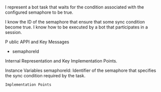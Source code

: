 I represent a bot task that waits for the condition associated with the configured semaphore to be true.

I know the ID of the semaphore that ensure that some sync condition become true.
I know how to be executed by a bot that participates in a session. 

P ublic APPI  and Key Messages

- semaphoreId

 
Internal Representation and Key Implementation Points.

   Instance Variables
		semaphoreId:		<String>	Identifier of the semaphore that specifies the sync condition required by the task.

    Implementation Points